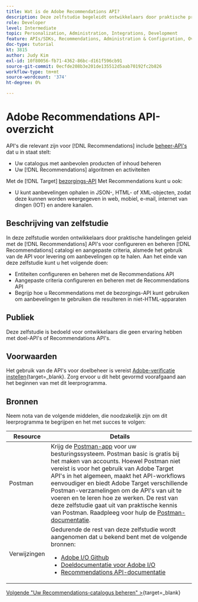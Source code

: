 ```yaml
---
title: Wat is de Adobe Recommendations API?
description: Deze zelfstudie begeleidt ontwikkelaars door praktische praktijken die Adobe Target Recommendations APIs gebruiken om de catalogi van Recommendations en douanecriteria te vormen en te beheren, evenals het gebruiken van levering API om aanbevelingen inhoud terug te winnen.
role: Developer
level: Intermediate
topic: Personalization, Administration, Integrations, Development
feature: APIs/SDKs, Recommendations, Administration & Configuration, Overview
doc-type: tutorial
kt: 3815
author: Judy Kim
exl-id: 10f80056-fb71-4362-86bc-d161f596cb91
source-git-commit: 0ecfde208b3e201de135512d5aab70192fc2b826
workflow-type: tm+mt
source-wordcount: '374'
ht-degree: 0%

---
```


# Adobe Recommendations API-overzicht

API&#39;s die relevant zijn voor [!DNL Recommendations] include [beheer-API&#39;s](https://experienceleague.adobe.com/docs/target/using/apis/api-overview.html?lang=en) dat u in staat stelt:

* Uw catalogus met aanbevolen producten of inhoud beheren
* Uw [!DNL Recommendations] algoritmen en activiteiten

Met de [!DNL Target] [bezorgings-API](https://experienceleague.adobe.com/docs/target/using/apis/api-overview.html?lang=en) Met Recommendations kunt u ook:

* U kunt aanbevelingen ophalen in JSON-, HTML- of XML-objecten, zodat deze kunnen worden weergegeven in web, mobiel, e-mail, internet van dingen (IOT) en andere kanalen.

## Beschrijving van zelfstudie

In deze zelfstudie worden ontwikkelaars door praktische handelingen geleid met de [!DNL Recommendations] API&#39;s voor configureren en beheren [!DNL Recommendations] catalogi en aangepaste criteria, alsmede het gebruik van de API voor levering om aanbevelingen op te halen. Aan het einde van deze zelfstudie kunt u het volgende doen:

* Entiteiten configureren en beheren met de Recommendations API
* Aangepaste criteria configureren en beheren met de Recommendations API
* Begrijp hoe u Recommendations met de bezorgings-API kunt gebruiken om aanbevelingen te gebruiken die resulteren in niet-HTML-apparaten

## Publiek

Deze zelfstudie is bedoeld voor ontwikkelaars die geen ervaring hebben met doel-API&#39;s of Recommendations API&#39;s.

## Voorwaarden

Het gebruik van de API&#39;s voor doelbeheer is vereist [Adobe-verificatie instellen](https://developer.adobe.com/target/before-administer/configure-authentication/){target=_blank}. Zorg ervoor u dit hebt gevormd voorafgaand aan het beginnen van met dit leerprogramma.

## Bronnen

Neem nota van de volgende middelen, die noodzakelijk zijn om dit leerprogramma te begrijpen en het met succes te volgen:

| Resource | Details |
| --- | --- |
| Postman | Krijg de [Postman-app](https://www.postman.com/downloads/) voor uw besturingssysteem. Postman basic is gratis bij het maken van accounts. Hoewel Postman niet vereist is voor het gebruik van Adobe Target API&#39;s in het algemeen, maakt het API-workflows eenvoudiger en biedt Adobe Target verschillende Postman-verzamelingen om de API&#39;s van uit te voeren en te leren hoe ze werken. De rest van deze zelfstudie gaat uit van praktische kennis van Postman. Raadpleeg voor hulp de [Postman-documentatie](https://learning.getpostman.com/). |
| Verwijzingen | Gedurende de rest van deze zelfstudie wordt aangenomen dat u bekend bent met de volgende bronnen:<UL><li>[Adobe I/O Github](https://github.com/adobeio)</li><li>[Doeldocumentatie voor Adobe I/O](https://developers.adobetarget.com/api/#introduction)</li><li>[Recommendations API-documentatie](https://developers.adobetarget.com/api/recommendations/)</li></ul> |

[Volgende &quot;Uw Recommendations-catalogus beheren&quot; >](https://developer.adobe.com/target/before-administer/recs-api/manage-catalog/){target=_blank}
